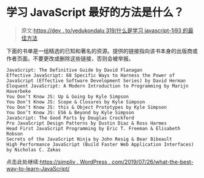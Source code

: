 # 学习 JavaScript 最好的方法是什么？

> 原文:[https://dev . to/yedukondalu 319/什么是学习 javascript-1j93 的最佳方法](https://dev.to/yedukondalu319/what-is-the-best-way-to-learn-javascript-1j93)

下面的书单是一组精选的已知和著名的资源。提供的链接指向该书本身的出版商或作者页面。不要更改或删除这些链接，否则会被举报。

```
JavaScript: The Definitive Guide by David Flanagan
Effective JavaScript: 68 Specific Ways to Harness the Power of JavaScript (Effective Software Development Series) by David Herman
Eloquent JavaScript: A Modern Introduction to Programming by Marijn Haverbeke
You Don’t Know JS: Up & Going by Kyle Simpson
You Don’t Know JS: Scope & Closures by Kyle Simpson
You Don’t Know JS: this & Object Prototypes by Kyle Simpson
You Don’t Know JS: ES6 & Beyond by Kyle Simpson
JavaScript: The Good Parts by Douglas Crockford
Pro JavaScript Design Patterns by Dustin Diaz & Ross Harmes
Head First JavaScript Programming by Eric T. Freeman & Elisabeth Robson
Secrets of the JavaScript Ninja by John Resig & Bear Bibeault
High Performance JavaScript (Build Faster Web Application Interfaces) by Nicholas C. Zakas 
```

点击此处继续:[https://simpliv . WordPress . com/2019/07/26/what-the-best-way-to-learn-JavaScript/](https://simpliv.wordpress.com/2019/07/26/what-is-the-best-way-to-learn-javascript/)